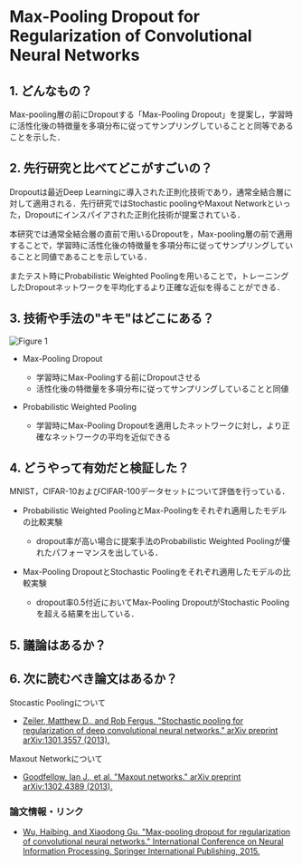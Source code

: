 # Max-Pooling Dropout for Regularization of Convolutional Neural Networks

## 1. どんなもの？

Max-pooling層の前にDropoutする「Max-Pooling Dropout」を提案し，学習時に活性化後の特徴量を多項分布に従ってサンプリングしていることと同等であることを示した．

## 2. 先行研究と比べてどこがすごいの？

Dropoutは最近Deep Learningに導入された正則化技術であり，通常全結合層に対して適用される．先行研究ではStochastic poolingやMaxout Networkといった，Dropoutにインスパイアされた正則化技術が提案されている．

本研究では通常全結合層の直前で用いるDropoutを，Max-pooling層の前で適用することで，学習時に活性化後の特徴量を多項分布に従ってサンプリングしていることと同値であることを示している．

またテスト時にProbabilistic Weighted Poolingを用いることで，トレーニングしたDropoutネットワークを平均化するより正確な近似を得ることができる．

## 3. 技術や手法の"キモ"はどこにある？

![Figure 1](https://raw.githubusercontent.com/shunk031/paper-survey/master/images/Max-Pooling_Dropout_for_Regularization_of_Convolutional_Neural_Networks/figure1.png)

* Max-Pooling Dropout
  * 学習時にMax-Poolingする前にDropoutさせる
  * 活性化後の特徴量を多項分布に従ってサンプリングしていることと同値
  
* Probabilistic Weighted Pooling
  * 学習時にMax-Pooling Dropoutを適用したネットワークに対し，より正確なネットワークの平均を近似できる

## 4. どうやって有効だと検証した？

MNIST，CIFAR-10およびCIFAR-100データセットについて評価を行っている．

* Probabilistic Weighted PoolingとMax-Poolingをそれぞれ適用したモデルの比較実験
  * dropout率が高い場合に提案手法のProbabilistic Weighted Poolingが優れたパフォーマンスを出している．

* Max-Pooling DropoutとStochastic Poolingをそれぞれ適用したモデルの比較実験
  * dropout率0.5付近においてMax-Pooling DropoutがStochastic Poolingを超える結果を出している．

## 5. 議論はあるか？

## 6. 次に読むべき論文はあるか？

Stocastic Poolingについて
* [Zeiler, Matthew D., and Rob Fergus. "Stochastic pooling for regularization of deep convolutional neural networks." arXiv preprint arXiv:1301.3557 (2013).](https://arxiv.org/abs/1301.3557)

Maxout Networkについて
* [Goodfellow, Ian J., et al. "Maxout networks." arXiv preprint arXiv:1302.4389 (2013).](http://www.jmlr.org/proceedings/papers/v28/goodfellow13.pdf)

### 論文情報・リンク

* [Wu, Haibing, and Xiaodong Gu. "Max-pooling dropout for regularization of convolutional neural networks." International Conference on Neural Information Processing. Springer International Publishing, 2015.](https://arxiv.org/pdf/1512.01400.pdf)
